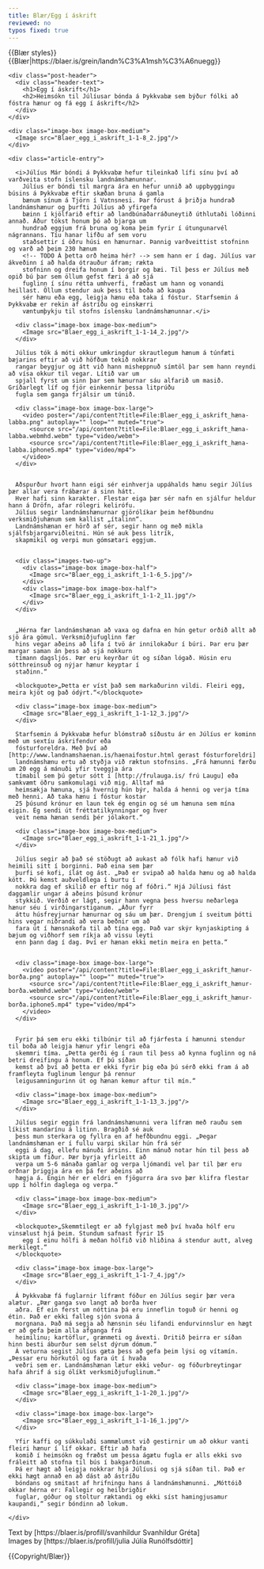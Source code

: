 ```yaml
---
title: Blær/Egg í áskrift
reviewed: no
typos fixed: true
---
```

<vocabulary>
</vocabulary>
{{Blær styles}}
{{Blær|https://blaer.is/grein/landn%C3%A1msh%C3%A6nuegg}}

<div class="book" data-translate=true>

  <div class="blaer article">

    <div class="post-header">
      <div class="header-text">
        <h1>Egg í áskrift</h1>
        <h2>Heimsókn til Júlíusar bónda á Þykkvabæ sem býður fólki að fóstra hænur og fá egg í áskrift</h2>
      </div>
    </div>

    <div class="image-box image-box-medium">
      <Image src="Blaer_egg_i_askrift_1-1-8_2.jpg"/>
    </div>

    <div class="article-entry">

      <i>Júlíus Már bóndi á Þykkvabæ hefur tileinkað lífi sínu því að varðveita stofn íslensku landnámshænunnar.
        Júlíus er bóndi til margra ára en hefur unnið að uppbyggingu búsins á Þykkvabæ eftir skæðan bruna á gamla
        bænum sínum á Tjörn í Vatnsnesi. Þar fórust á þriðja hundrað landnámshænur og þurfti Júlíus að yfirgefa
        bæinn í kjölfarið eftir að landbúnaðarráðuneytið úthlutaði lóðinni annað. Áður tókst honum þó að bjarga um
        hundrað eggjum frá bruna og koma þeim fyrir í útungunarvél nágrannans. Tíu hanar lifðu af sem voru
        staðsettir í öðru húsi en hænurnar. Þannig varðveittist stofninn og varð að þeim 230 hænum
        <!-- TODO Á þetta orð heima hér? --> sem hann er í dag. Júlíus var ákveðinn í að halda ótrauður áfram; rækta
        stofninn og dreifa honum í borgir og bæi. Til þess er Júlíus með opið bú þar sem öllum gefst færi á að sjá
        fuglinn í sínu rétta umhverfi, fræðast um hann og vonandi heillast. Öllum stendur auk þess til boða að kaupa
        sér hænu eða egg, leigja hænu eða taka í fóstur. Starfsemin á Þykkvabæ er rekin af ástríðu og einskærri
        væntumþykju til stofns íslensku landnámshænunnar.</i>

      <div class="image-box image-box-medium">
        <Image src="Blaer_egg_i_askrift_1-1-14_2.jpg"/>
      </div>

      Júlíus tók á móti okkur umkringdur skrautlegum hænum á túnfæti bæjarins eftir að við höfðum tekið nokkrar
      rangar beygjur og átt við hann misheppnuð símtöl þar sem hann reyndi að vísa okkur til vegar. Lítið var um
      spjall fyrst um sinn þar sem hænurnar sáu alfarið um masið. Gríðarlegt líf og fjör einkennir þessa litprúðu
      fugla sem ganga frjálsir um túnið.

      <div class="image-box image-box-large">
        <video poster="/api/content?title=File:Blaer_egg_i_askrift_hæna-labba.png" autoplay="" loop="" muted="true">
          <source src="/api/content?title=File:Blaer_egg_i_askrift_hæna-labba.webmhd.webm" type="video/webm">
          <source src="/api/content?title=File:Blaer_egg_i_askrift_hæna-labba.iphone5.mp4" type="video/mp4">
        </video>
      </div>


      Aðspurður hvort hann eigi sér einhverja uppáhalds hænu segir Júlíus þær allar vera frábærar á sinn hátt.
      Hver hafi sinn karakter. Flestar eiga þær sér nafn en sjálfur heldur hann á Dröfn, afar rólegri kelirófu.
      Júlíus segir landnámshænurnar gjörólíkar þeim hefðbundnu verksmiðjuhænum sem kallist „ítalinn“.
      Landnámshænan er hörð af sér, segir hann og með mikla sjálfsbjargarviðleitni. Hún sé auk þess litrík,
      skapmikil og verpi mun gómsætari eggjum.


      <div class="images-two-up">
        <div class="image-box image-box-half">
          <Image src="Blaer_egg_i_askrift_1-1-6_5.jpg"/>
        </div>
        <div class="image-box image-box-half">
          <Image src="Blaer_egg_i_askrift_1-1-2_11.jpg"/>
        </div>
      </div>


      „Hérna fær landnámshænan að vaxa og dafna en hún getur orðið allt að sjö ára gömul. Verksmiðjufuglinn fær
      hins vegar aðeins að lifa í tvö ár innilokaður í búri. Þar eru þær margar saman án þess að sjá nokkurn
      tímann dagsljós. Þær eru keyrðar út og síðan lógað. Húsin eru sótthreinsuð og nýjar hænur keyptar í
      staðinn.“

      <blockquote>„Þetta er víst það sem markaðurinn vildi. Fleiri egg, meira kjöt og það ódýrt.“</blockquote>

      <div class="image-box image-box-medium">
        <Image src="Blaer_egg_i_askrift_1-1-12_3.jpg"/>
      </div>

      Starfsemin á Þykkvabæ hefur blómstrað síðustu ár en Júlíus er kominn með um sextíu áskrifendur eða
      fósturforeldra. Með því að [http://www.landnamshaenan.is/haenaifostur.html gerast fósturforeldri]
      landnámshænu ertu að styðja við ræktun stofnsins. „Frá hænunni færðu um 20 egg á mánuði yfir tveggja ára
      tímabil sem þú getur sótt í [http://frulauga.is/ frú Laugu] eða samkvæmt öðru samkomulagi við mig. Alltaf má
      heimsækja hænuna, sjá hvernig hún býr, halda á henni og verja tíma með henni. Að taka hænu í fóstur kostar
      25 þúsund krónur en laun tek ég engin og sé um hænuna sem mína eigin. Ég sendi út fréttatilkynningar og hver
      veit nema hænan sendi þér jólakort.“

      <div class="image-box image-box-medium">
        <Image src="Blaer_egg_i_askrift_1-1-21_1.jpg"/>
      </div>

      Júlíus segir að það sé stöðugt að aukast að fólk hafi hænur við heimili sitt í borginni. Það eina sem þær
      þurfi sé kofi, ílát og ást. „Það er svipað að halda hænu og að halda kött. Þú kemst auðveldlega í burtu í
      nokkra dag ef skilið er eftir nóg af fóðri.“ Hjá Júlíusi fást daggamlir ungar á aðeins þúsund krónur
      stykkið. Verðið er lágt, segir hann vegna þess hversu neðarlega hænur séu í virðingarstiganum. „Áður fyrr
      áttu húsfreyjurnar hænurnar og sáu um þær. Drengjum í sveitum þótti hins vegar niðrandi að vera beðnir um að
      fara út í hænsnakofa til að tína egg. Það var skýr kynjaskipting á bæjum og viðhorf sem ríkja að vissu leyti
      enn þann dag í dag. Því er hænan ekki metin meira en þetta.“


      <div class="image-box image-box-large">
        <video poster="/api/content?title=File:Blaer_egg_i_askrift_hænur-borða.png" autoplay="" loop="" muted="true">
          <source src="/api/content?title=File:Blaer_egg_i_askrift_hænur-borða.webmhd.webm" type="video/webm">
          <source src="/api/content?title=File:Blaer_egg_i_askrift_hænur-borða.iphone5.mp4" type="video/mp4">
        </video>
      </div>


      Fyrir þá sem eru ekki tilbúnir til að fjárfesta í hænunni stendur til boða að leigja hænur yfir lengri eða
      skemmri tíma. „Þetta gerði ég í raun til þess að kynna fuglinn og ná betri dreifingu á honum. Ef þú síðan
      kemst að því að þetta er ekki fyrir þig eða þú sérð ekki fram á að framfleyta fuglinum lengur þá rennur
      leigusamningurinn út og hænan kemur aftur til mín.“

      <div class="image-box image-box-medium">
        <Image src="Blaer_egg_i_askrift_1-1-13_3.jpg"/>
      </div>

      Júlíus segir eggin frá landnámshænunni vera lífræn með rauðu sem líkist mandarínu á litinn. Bragðið sé auk
      þess mun sterkara og fyllra en af hefðbundnu eggi. „Þegar landnámshænan er í fullu varpi skilar hún frá sér
      eggi á dag, ellefu mánuði ársins. Einn mánuð notar hún til þess að skipta um fiður. Þær byrja yfirleitt að
      verpa um 5-6 mánaða gamlar og verpa ljómandi vel þar til þær eru orðnar þriggja ára en þá fer aðeins að
      hægja á. Engin hér er eldri en fjögurra ára svo þær klifra flestar upp í hólfin daglega og verpa.“

      <div class="image-box image-box-medium">
        <Image src="Blaer_egg_i_askrift_1-1-10_3.jpg"/>
      </div>

      <blockquote>„Skemmtilegt er að fylgjast með því hvaða hólf eru vinsælust hjá þeim. Stundum safnast fyrir 15
        egg í einu hólfi á meðan hólfið við hliðina á stendur autt, alveg merkilegt.“
      </blockquote>

      <div class="image-box image-box-large">
        <Image src="Blaer_egg_i_askrift_1-1-7_4.jpg"/>
      </div>

      Á Þykkvabæ fá fuglarnir lífrænt fóður en Júlíus segir þær vera alætur. „Þær ganga svo langt að borða hver
      aðra. Ef ein ferst um nóttina þá eru inneflin toguð úr henni og étin. Það er ekki falleg sjón svona á
      morgnana. Það má segja að hænsnin séu lifandi endurvinnslur en hægt er að gefa þeim alla afganga frá
      heimilinu; kartöflur, grænmeti og ávexti. Dritið þeirra er síðan hinn besti áburður sem selst dýrum dómum.“
      Á veturna segist Júlíus gæta þess að gefa þeim lýsi og vítamín. „Þessar eru hörkutól og fara út í hvaða
      veðri sem er. Landnámshænan lætur ekki veður- og fóðurbreytingar hafa áhrif á sig ólíkt verksmiðjufuglinum.“

      <div class="image-box image-box-medium">
        <Image src="Blaer_egg_i_askrift_1-1-20_1.jpg"/>
      </div>

      <div class="image-box image-box-large">
        <Image src="Blaer_egg_i_askrift_1-1-16_1.jpg"/>
      </div>

      Yfir kaffi og súkkulaði sammælumst við gestirnir um að okkur vanti fleiri hænur í líf okkar. Eftir að hafa
      komið í heimsókn og fræðst um þessa ágætu fugla er alls ekki svo fráleitt að stofna til bús í bakgarðinum.
      Þá er hægt að leigja nokkrar hjá Júlíusi og sjá síðan til. Það er ekki hægt annað en að dást að ástríðu
      bóndans og smitast af hrifningu hans á landnámshænunni. „Móttóið okkar hérna er: Fallegir og heilbrigðir
      fuglar, góður og stoltur ræktandi og ekki síst hamingjusamur kaupandi,“ segir bóndinn að lokum.

    </div>
  </div>
</div>

<div class="sans-serif center-text">
  Text by [https://blaer.is/profill/svanhildur Svanhildur Gréta]<br/>
  Images by [https://blaer.is/profill/julia Júlía Runólfsdóttir]
</div>


{{Copyright/Blær}}

<!-- TODO: Laga "og sem hann er í dag" -->
